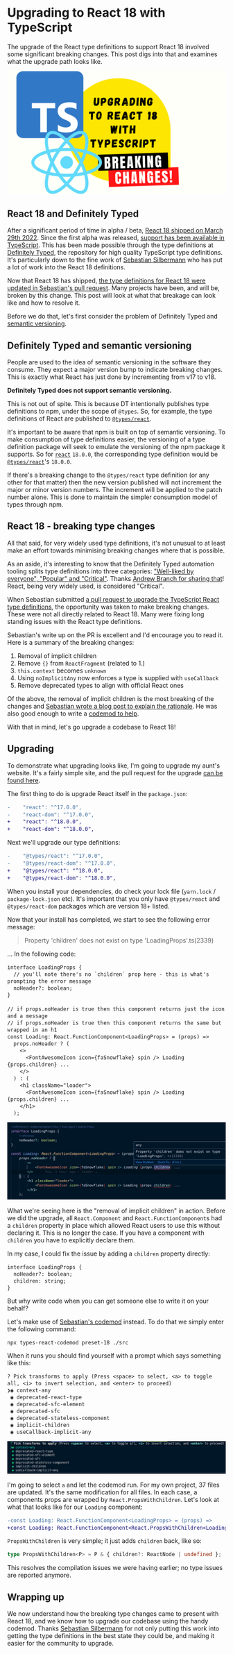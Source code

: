 # Upgrading to React 18 with TypeScript

The upgrade of the React type definitions to support React 18 involved some significant breaking changes. This post digs into that and examines what the upgrade path looks like.

![title image reading "Upgrading to React 18 with TypeScript" with the React, TypeScript and Definitely Typed logos`](title-image.png)

## React 18 and Definitely Typed

After a significant period of time in alpha / beta, [React 18 shipped on March 29th 2022](https://reactjs.org/blog/2022/03/29/react-v18.html). Since the first alpha was released, [support has been available in TypeScript](https://blog.logrocket.com/how-to-use-typescript-with-react-18-alpha/). This has been made possible through the type definitions at [Definitely Typed](https://github.com/DefinitelyTyped/DefinitelyTyped), the repository for high quality TypeScript type definitions. It's particularly down to the fine work of [Sebastian Silbermann](https://twitter.com/sebsilbermann) who has put a lot of work into the React 18 definitions.

Now that React 18 has shipped, [the type definitions for React 18 were updated in Sebastian's pull request](https://github.com/DefinitelyTyped/DefinitelyTyped/pull/56210). Many projects have been, and will be, broken by this change. This post will look at what that breakage can look like and how to resolve it.

Before we do that, let's first consider the problem of Definitely Typed and [semantic versioning](http://semver.org/).

## Definitely Typed and semantic versioning

People are used to the idea of semantic versioning in the software they consume. They expect a major version bump to indicate breaking changes. This is exactly what React has just done by incrementing from v17 to v18.

**Definitely Typed does not support semantic versioning.**

This is not out of spite. This is because DT intentionally publishes type definitions to npm, under the scope of `@types`. So, for example, the type definitions of React are published to [`@types/react`](https://www.npmjs.com/package/@types/react).

It's important to be aware that npm is built on top of semantic versioning. To make consumption of type definitions easier, the versioning of a type definition package will seek to emulate the versioning of the npm package it supports. So for [`react`](https://www.npmjs.com/package/react) `18.0.0`, the corresponding type definition would be [`@types/react`](https://www.npmjs.com/package/@types/react)'s `18.0.0`.

If there's a breaking change to the `@types/react` type definition (or any other for that matter) then the new version published will not increment the major or minor version numbers. The increment will be applied to the patch number alone. This is done to maintain the simpler consumption model of types through npm.

## React 18 - breaking type changes

All that said, for very widely used type definitions, it's not unusual to at least make an effort towards minimising breaking changes where that is possible.

As an aside, it's interesting to know that the Definitely Typed automation tooling splits type definitions into three categories: ["Well-liked by everyone", "Popular" and "Critical"](https://github.com/DefinitelyTyped/dt-mergebot/blob/5485345b210a4baf8e63376a930554bf2b7dd311/src/basic.ts#L11-L14). Thanks [Andrew Branch for sharing that](https://twitter.com/atcb/status/1438559981838626817)! React, being very widely used, is considered "Critical".

When Sebastian submitted [a pull request to upgrade the TypeScript React type definitions](https://github.com/DefinitelyTyped/DefinitelyTyped/pull/56210), the opportunity was taken to make breaking changes. These were not all directly related to React 18. Many were fixing long standing issues with the React type definitions.

Sebastian's write up on the PR is excellent and I'd encourage you to read it. Here is a summary of the breaking changes:

1. Removal of implicit children
2. Remove `{}` from `ReactFragment` (related to 1.)
3. `this.context` becomes `unknown`
4. Using `noImplicitAny` now enforces a type is supplied with `useCallback`
5. Remove deprecated types to align with official React ones

Of the above, the removal of implicit children is the most breaking of the changes and [Sebastian wrote a blog post to explain the rationale](https://solverfox.dev/writing/no-implicit-children). He was also good enough to write a [codemod to help](https://github.com/eps1lon/types-react-codemod).

With that in mind, let's go upgrade a codebase to React 18!

## Upgrading

To demonstrate what upgrading looks like, I'm going to upgrade my aunt's website. It's a fairly simple site, and the pull request for the upgrade [can be found here](https://github.com/johnnyreilly/poor-clares-arundel-koa/pull/69).

The first thing to do is upgrade React itself in the `package.json`:

```diff
-    "react": "^17.0.0",
-    "react-dom": "^17.0.0",
+    "react": "^18.0.0",
+    "react-dom": "^18.0.0",
```

Next we'll upgrade our type definitions:

```diff
-    "@types/react": "^17.0.0",
-    "@types/react-dom": "^17.0.0",
+    "@types/react": "^18.0.0",
+    "@types/react-dom": "^18.0.0",
```

When you install your dependencies, do check your lock file (`yarn.lock` / `package-lock.json` etc). It's important that you only have `@types/react` and `@types/react-dom` packages which are version 18+ listed.

Now that your install has completed, we start to see the following error message:

> Property 'children' does not exist on type 'LoadingProps'.ts(2339)

... In the following code:

```tsx
interface LoadingProps {
  // you'll note there's no `children` prop here - this is what's prompting the error message
  noHeader?: boolean;
}

// if props.noHeader is true then this component returns just the icon and a message
// if props.noHeader is true then this component returns the same but wrapped in an h1
const Loading: React.FunctionComponent<LoadingProps> = (props) =>
  props.noHeader ? (
    <>
      <FontAwesomeIcon icon={faSnowflake} spin /> Loading {props.children} ...
    </>
  ) : (
    <h1 className="loader">
      <FontAwesomeIcon icon={faSnowflake} spin /> Loading {props.children} ...
    </h1>
  );
```

![screenshot of the above code snippet with "Property 'children' does not exist on type 'LoadingProps'.ts(2339)" displayed over the `props.children`](screenshot-no-children.png)

What we're seeing here is the "removal of implicit children" in action. Before we did the upgrade, all `React.Component` and `React.FunctionComponent`s had a `children` property in place which allowed React users to use this without declaring it. This is no longer the case. If you have a component with `children` you have to explicitly declare them.

In my case, I could fix the issue by adding a `children` property directly:

```tsx
interface LoadingProps {
  noHeader?: boolean;
  children: string;
}
```

But why write code when you can get someone else to write it on your behalf?

Let's make use of [Sebastian's codemod](https://github.com/eps1lon/types-react-codemod) instead. To do that we simply enter the following command:

```shell
npx types-react-codemod preset-18 ./src
```

When it runs you should find yourself with a prompt which says something like this:

```shell
? Pick transforms to apply (Press <space> to select, <a> to toggle all, <i> to invert selection, and <enter> to proceed)
❯◉ context-any
 ◉ deprecated-react-type
 ◉ deprecated-sfc-element
 ◉ deprecated-sfc
 ◉ deprecated-stateless-component
 ◉ implicit-children
 ◉ useCallback-implicit-any
```

![screenshot of the terminal prompt above](screenshot-codemod-in-action.png)

I'm going to select `a` and let the codemod run. For my own project, 37 files are updated. It's the same modification for all files. In each case, a components props are wrapped by `React.PropsWithChildren`. Let's look at what that looks like for our `Loading` component:

```diff
-const Loading: React.FunctionComponent<LoadingProps> = (props) =>
+const Loading: React.FunctionComponent<React.PropsWithChildren<LoadingProps>> = (props) =>
```

`PropsWithChildren` is very simple; it just adds `children` back, like so:

```ts
type PropsWithChildren<P> = P & { children?: ReactNode | undefined };
```

This resolves the compilation issues we were having earlier; no type issues are reported anymore.

## Wrapping up

We now understand how the breaking type changes came to present with React 18, and we know how to upgrade our codebase using the handy codemod. Thanks [Sebastian Silbermann](https://twitter.com/sebsilbermann) for not only putting this work into getting the type definitions in the best state they could be, and making it easier for the community to upgrade.
